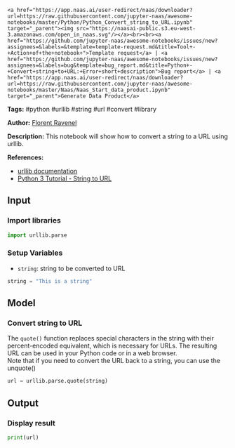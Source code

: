     <a href="https://app.naas.ai/user-redirect/naas/downloader?url=https://raw.githubusercontent.com/jupyter-naas/awesome-notebooks/master/Python/Python_Convert_string_to_URL.ipynb" target="_parent"><img src="https://naasai-public.s3.eu-west-3.amazonaws.com/open_in_naas.svg"/></a><br><br><a href="https://github.com/jupyter-naas/awesome-notebooks/issues/new?assignees=&labels=&template=template-request.md&title=Tool+-+Action+of+the+notebook+">Template request</a> | <a href="https://github.com/jupyter-naas/awesome-notebooks/issues/new?assignees=&labels=bug&template=bug_report.md&title=Python+-+Convert+string+to+URL:+Error+short+description">Bug report</a> | <a href="https://app.naas.ai/user-redirect/naas/downloader?url=https://raw.githubusercontent.com/jupyter-naas/awesome-notebooks/master/Naas/Naas_Start_data_product.ipynb" target="_parent">Generate Data Product</a>

**Tags:** #python #urllib #string #url #convert #library

**Author:** [Florent Ravenel](http://linkedin.com/in/florent-ravenel)

**Description:** This notebook will show how to convert a string to a URL using urllib.

**References:**
- [urllib documentation](https://docs.python.org/3/library/urllib.parse.html)
- [Python 3 Tutorial - String to URL](https://www.tutorialspoint.com/python3/python_strings.htm)

## Input

### Import libraries


```python
import urllib.parse
```

### Setup Variables
- `string`: string to be converted to URL


```python
string = "This is a string"
```

## Model

### Convert string to URL
The `quote()` function replaces special characters in the string with their percent-encoded equivalent, which is necessary for URLs. The resulting URL can be used in your Python code or in a web browser. <br>
Note that if you need to convert the URL back to a string, you can use the unquote() 


```python
url = urllib.parse.quote(string)
```

## Output

### Display result


```python
print(url)
```

 
